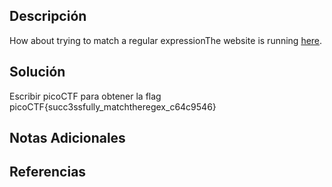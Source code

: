 ## Descripción 
How about trying to match a regular expressionThe website is running [here](http://saturn.picoctf.net:56254/).
## Solución
Escribir picoCTF para obtener la flag
picoCTF{succ3ssfully_matchtheregex_c64c9546}
## Notas Adicionales 
## Referencias
